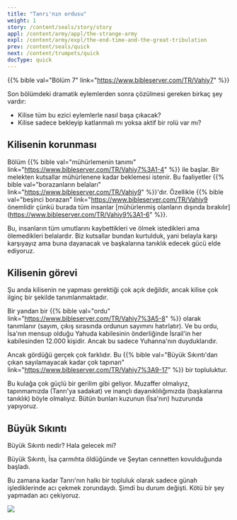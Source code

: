 ```yaml
---
title: "Tanrı'nın ordusu"
weight: 1
story: /content/seals/story/story
appl: /content/army/appl/the-strange-army
expl: /content/army/expl/the-end-time-and-the-great-tribulation
prev: /content/seals/quick
next: /content/trumpets/quick
docType: quick
---
```


{{% bible val="Bölüm 7" link="https://www.bibleserver.com/TR/Vahiy7" %}}

Son bölümdeki dramatik eylemlerden sonra çözülmesi gereken birkaç şey vardır:
- Kilise tüm bu ezici eylemlerle nasıl başa çıkacak?
- Kilise sadece bekleyip katlanmalı mı yoksa aktif bir rolü var mı?

## Kilisenin korunması

Bölüm {{% bible val="mühürlemenin tanımı" link="https://www.bibleserver.com/TR/Vahiy7%3A1-4" %}} ile başlar. Bir melekten kutsallar mühürlenene kadar beklemesi istenir. Bu faaliyetler {{% bible val="borazanların belaları" link="https://www.bibleserver.com/TR/Vahiy9" %}}'dır. Özellikle {{% bible val="beşinci borazan" link="https://www.bibleserver.com/TR/Vahiy9 önemlidir çünkü burada tüm insanlar [mühürlenmiş olanların dışında bırakılır](https://www.bibleserver.com/TR/Vahiy9%3A1-6" %}}.

Bu, insanların tüm umutlarını kaybettikleri ve ölmek istedikleri ama ölemedikleri belalardır. Biz kutsallar bundan kurtulduk, yani belayla karşı karşıyayız ama buna dayanacak ve başkalarına tanıklık edecek gücü elde ediyoruz.

## Kilisenin görevi

Şu anda kilisenin ne yapması gerektiği çok açık değildir, ancak kilise çok ilginç bir şekilde tanımlanmaktadır.

Bir yandan bir {{% bible val="ordu" link="https://www.bibleserver.com/TR/Vahiy7%3A5-8" %}} olarak tanımlanır (sayım, çıkış sırasında ordunun sayımını hatırlatır). Ve bu ordu, İsa'nın mensup olduğu Yahuda kabilesinin önderliğinde İsrail'in her kabilesinden 12.000 kişidir. Ancak bu sadece Yuhanna'nın duyduklarıdır. 

Ancak gördüğü gerçek çok farklıdır. Bu {{% bible val="Büyük Sıkıntı'dan çıkan sayılamayacak kadar çok tapınan" link="https://www.bibleserver.com/TR/Vahiy7%3A9-17" %}} bir topluluktur. 

Bu kulağa çok güçlü bir gerilim gibi geliyor. Muzaffer olmalıyız, tapınmamızda (Tanrı'ya sadakat) ve inançlı dayanıklılığımızda (başkalarına tanıklık) böyle olmalıyız. Bütün bunları kuzunun (İsa'nın) huzurunda yapıyoruz.

## Büyük Sıkıntı

Büyük Sıkıntı nedir? Hala gelecek mi? 

Büyük Sıkıntı, İsa çarmıhta öldüğünde ve Şeytan cennetten kovulduğunda başladı.

Bu zamana kadar Tanrı'nın halkı bir topluluk olarak sadece günah işlediklerinde acı çekmek zorundaydı. Şimdi bu durum değişti. Kötü bir şey yapmadan acı çekiyoruz.

![](/image/Drangsal_tr.jpg)